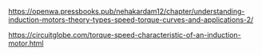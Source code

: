 https://openwa.pressbooks.pub/nehakardam12/chapter/understanding-induction-motors-theory-types-speed-torque-curves-and-applications-2/

https://circuitglobe.com/torque-speed-characteristic-of-an-induction-motor.html
